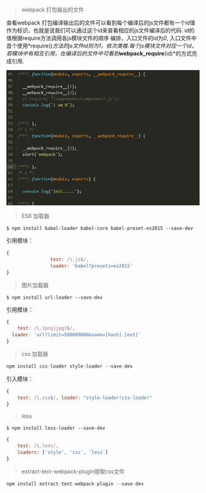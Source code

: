 > webpack 打包输出的文件

查看webpack 打包编译输出后的文件可以看到每个编译后的js文件都有一个id值作为标识，也就是说我们可以通过这个id来查看相应的js文件编译后的代码. id的值根据require方法调用各js模块文件的顺序
编排，入口文件的id为*0*, 入口文件中首个使用*require()*方法的js文件id则为1，依次类推.每个js模块文件对应一个id，若模块中有相互引用，在编译后的文件中可看到*__webpack_require__(id)*的方式完成引用.

![img](./img1.jpg)

> ES6 加载器

``` shell
$ npm install babel-loader babel-core babel-preset-es2015 --save-dev
```
引用模块：

``` js
{
				test: /\.js$/,
				loader: 'babel?presets=es2015'
}
```

>  图片加载器

``` shell
$ npm install url-loader --save-dev
```

引用模块：
``` js
{
	test: /\.(png|jpg)$/,
  loader: 'url?limit=500000000&name=[hash].[ext]'
}
```

> css 加载器

``` js
npm install css-loader style-loader --save-dev
```

引入模块：

``` js
{
	test: /\.css$/, loader: "style-loader!css-loader"
}
```
> less

``` shell
$ npm install less-loader --save-dev
```

``` js
{
	test: /\.less/,
	loaders: ['style', 'css', 'less']
}
```
> extract-text-webpack-plugin提取css文件

``` js
npm install extract-text-webpack-plugin --save-dev
```

